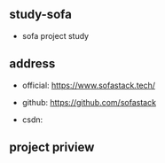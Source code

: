 ## study-sofa
- sofa project study

## address
- official: https://www.sofastack.tech/

- github: https://github.com/sofastack

- csdn: 

## project priview
